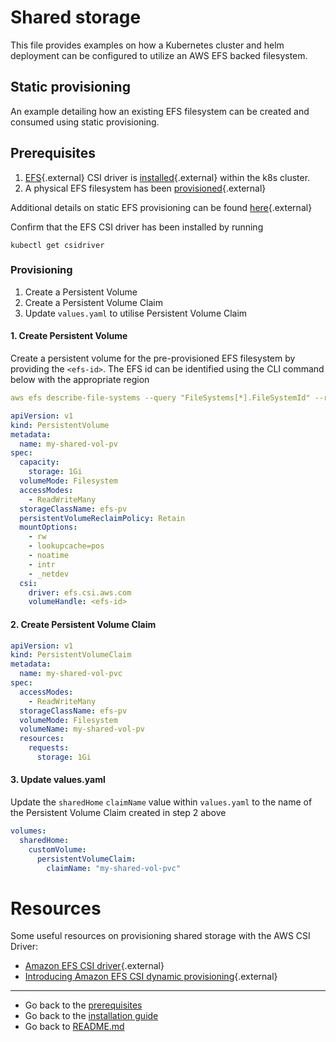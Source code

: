 # Shared storage
This file provides examples on how a Kubernetes cluster and helm deployment can be configured to utilize an AWS EFS backed filesystem.

## Static provisioning
An example detailing how an existing EFS filesystem can be created and consumed using static provisioning.

## Prerequisites
1. [EFS](https://github.com/kubernetes-sigs/aws-efs-csi-driver){.external} CSI driver is [installed](https://docs.aws.amazon.com/eks/latest/userguide/efs-csi.html){.external} within the k8s cluster.
2. A physical EFS filesystem has been [provisioned](https://docs.aws.amazon.com/eks/latest/userguide/efs-csi.html#efs-create-filesystem){.external}

Additional details on static EFS provisioning can be found [here](https://github.com/kubernetes-sigs/aws-efs-csi-driver/tree/master/examples/kubernetes/static_provisioning){.external}

Confirm that the EFS CSI driver has been installed by running

```shell
kubectl get csidriver
```

### Provisioning
1. Create a Persistent Volume
2. Create a Persistent Volume Claim
3. Update `values.yaml` to utilise Persistent Volume Claim

#### 1. Create Persistent Volume
Create a persistent volume for the pre-provisioned EFS filesystem by providing the `<efs-id>`. The EFS id can be identified using the CLI command below with the appropriate region

```yaml
aws efs describe-file-systems --query "FileSystems[*].FileSystemId" --region ap-southeast-2
```

```yaml
apiVersion: v1
kind: PersistentVolume
metadata:
  name: my-shared-vol-pv
spec:
  capacity:
    storage: 1Gi
  volumeMode: Filesystem
  accessModes:
    - ReadWriteMany
  storageClassName: efs-pv
  persistentVolumeReclaimPolicy: Retain
  mountOptions:
    - rw
    - lookupcache=pos
    - noatime
    - intr
    - _netdev
  csi:
    driver: efs.csi.aws.com
    volumeHandle: <efs-id>
```

#### 2. Create Persistent Volume Claim
```yaml
apiVersion: v1
kind: PersistentVolumeClaim
metadata:
  name: my-shared-vol-pvc
spec:
  accessModes:
    - ReadWriteMany
  storageClassName: efs-pv
  volumeMode: Filesystem
  volumeName: my-shared-vol-pv
  resources:
    requests:
      storage: 1Gi
```

#### 3. Update values.yaml
Update the `sharedHome` `claimName` value within `values.yaml` to the name of the Persistent Volume Claim created in step 2 above

```yaml
volumes:
  sharedHome:
    customVolume:
      persistentVolumeClaim:
        claimName: "my-shared-vol-pvc"
```

# Resources
Some useful resources on provisioning shared storage with the AWS CSI Driver:

- [Amazon EFS CSI driver]( https://docs.aws.amazon.com/eks/latest/userguide/efs-csi.html){.external}
- [Introducing Amazon EFS CSI dynamic provisioning](https://aws.amazon.com/blogs/containers/introducing-efs-csi-dynamic-provisioning/){.external}

***
* Go back to the [prerequisites](../../../installation/PREREQUISITES.md)
* Go back to the [installation guide](../../../installation/INSTALLATION.md)
* Go back to [README.md](../../../README.md)

